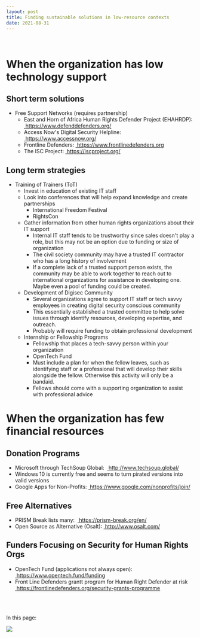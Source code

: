 ```yaml
---
layout: post
title: Finding sustainable solutions in low-resource contexts
date: 2021-08-31
---
```


<body class="mceContentBody aui-theme-default wiki-content fullsize">
<p> </p> <div class="contentLayout2">
<div class="columnLayout two-equal" data-layout="two-equal">
<div class="cell normal" data-type="normal">
<div class="innerCell">
<h1>When the organization has low technology support</h1><h2>Short term solutions</h2><ul><li>Free Support Networks (requires partnership)<ul><li>East and Horn of Africa Human Rights Defender Project (EHAHRDP):  <a href="https://www.defenddefenders.org/"><span style="color: rgb(0,0,238);"> </span></a><a class="external-link" href="https://www.defenddefenders.org/+" rel="nofollow">https://www.defenddefenders.org/</a></li><li>Access Now's Digital Security Helpline:  <a href="https://www.accessnow.org/"><span style="color: rgb(0,0,238);"> </span></a><a class="external-link" href="https://www.accessnow.org/+" rel="nofollow">https://www.accessnow.org/</a></li><li>Frontline Defenders: <a href="https://www.frontlinedefenders.org"><span style="color: rgb(0,0,238);"> </span></a><a class="external-link" href="https://www.frontlinedefenders.org+" rel="nofollow">https://www.frontlinedefenders.org</a></li><li>The ISC Project: <a href="https://iscproject.org/"><span style="color: rgb(0,0,238);"> </span></a><a class="external-link" href="https://iscproject.org/+" rel="nofollow">https://iscproject.org/</a></li></ul></li></ul><h2>Long term strategies</h2><ul><li>Training of Trainers (ToT)<ul><li>Invest in education of existing IT staff</li><li>Look into conferences that will help expand knowledge and create partnerships<ul><li>International Freedom Festival</li><li>RightsCon</li></ul></li><li>Gather information from other human rights organizations about their IT support<ul><li>Internal IT staff tends to be trustworthy since sales doesn't play a role, but this may not be an option due to funding or size of organization</li><li>The civil society community may have a trusted IT contractor who has a long history of involvement</li><li>If a complete lack of a trusted support person exists, the community may be able to work together to reach out to international organizations for assistance in developing one.  Maybe even a pool of funding could be created.</li></ul></li><li>Development of Digisec Community<ul><li>Several organizations agree to support IT staff or tech savvy employees in creating digital security conscious community</li><li>This essentially established a trusted committee to help solve issues through identify resources, developing expertise, and outreach.</li><li>Probably will require funding to obtain professional development</li></ul></li><li>Internship or Fellowship Programs<ul><li>Fellowship that places a tech-savvy person within your organization</li><li>OpenTech Fund</li><li>Must include a plan for when the fellow leaves, such as identifying staff or a professional that will develop their skills alongside the fellow. Otherwise this activity will only be a bandaid.</li><li>Fellows should come with a supporting organization to assist with professional advice</li></ul></li></ul></li></ul><h1>When the organization has few financial resources</h1><h2>Donation Programs</h2><ul><li>Microsoft through TechSoup Global:  <a href="http://www.techsoup.global/"><span style="color: rgb(0,0,238);"> </span></a><a class="external-link" href="http://www.techsoup.global/+" rel="nofollow">http://www.techsoup.global/</a></li><li>Windows 10 is currently free and seems to turn pirated versions into valid versions</li><li>Google Apps for Non-Profits: <a href="https://www.google.com/nonprofits/join/"><span style="color: rgb(0,0,238);"> </span></a><a class="external-link" href="https://www.google.com/nonprofits/join/+" rel="nofollow">https://www.google.com/nonprofits/join/</a></li></ul><h2>Free Alternatives</h2><ul><li>PRISM Break lists many:  <a href="https://prism-break.org/en/"><span style="color: rgb(0,0,238);"> </span></a><a class="external-link" href="https://prism-break.org/en/+" rel="nofollow">https://prism-break.org/en/</a></li><li>Open Source as Alternative (Osalt): <a href="http://www.osalt.com/"><span style="color: rgb(0,0,238);"> </span></a><a class="external-link" href="http://www.osalt.com/+" rel="nofollow">http://www.osalt.com/</a></li></ul><h2>Funders Focusing on Security for Human Rights Orgs</h2><ul><li>OpenTech Fund (applications not always open): <a href="https://www.opentech.fund/funding"><span style="color: rgb(0,0,238);"> </span></a><a class="external-link" href="https://www.opentech.fund/funding+" rel="nofollow">https://www.opentech.fund/funding</a></li><li>Front Line Defenders grantt program for Human Right Defender at risk <a href="https://frontlinedefenders.org/security-grants-programme"><span style="color: rgb(0,0,238);"> </span></a><a class="external-link" href="https://frontlinedefenders.org/security-grants-programme+" rel="nofollow">https://frontlinedefenders.org/security-grants-programme</a></li></ul><p> <br/><br/></p></div>
</div>
<div class="cell normal" data-type="normal">
<div class="innerCell">
<p>In this page:</p><p><img class="editor-inline-macro" data-macro-id="127f25e1-23ec-4edd-ba7c-e74a695818a2" data-macro-name="toc" data-macro-schema-version="1" src="/plugins/servlet/confluence/placeholder/macro?definition=e3RvY30&amp;locale=en_GB&amp;version=2"/></p></div>
</div>
</div>
</div>
<p> </p>
</body>
